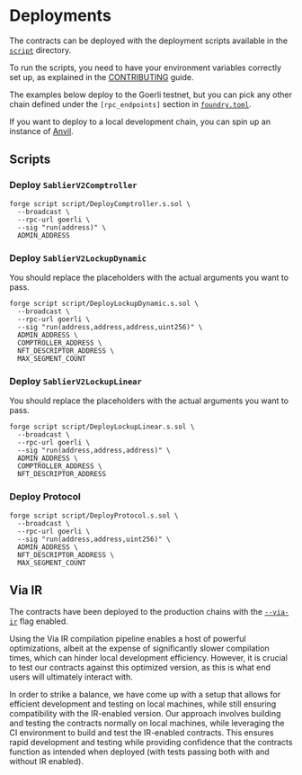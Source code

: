 # Deployments

The contracts can be deployed with the deployment scripts available in the [`script`](../script) directory.

To run the scripts, you need to have your environment variables correctly set up, as explained in the
[CONTRIBUTING](../CONTRIBUTING.md) guide.

The examples below deploy to the Goerli testnet, but you can pick any other chain defined under the `[rpc_endpoints]`
section in [`foundry.toml`](../foundry.toml).

If you want to deploy to a local development chain, you can spin up an instance of
[Anvil](https://book.getfoundry.sh/anvil).

## Scripts

### Deploy `SablierV2Comptroller`

```shell
forge script script/DeployComptroller.s.sol \
  --broadcast \
  --rpc-url goerli \
  --sig "run(address)" \
  ADMIN_ADDRESS
```

### Deploy `SablierV2LockupDynamic`

You should replace the placeholders with the actual arguments you want to pass.

```shell
forge script script/DeployLockupDynamic.s.sol \
  --broadcast \
  --rpc-url goerli \
  --sig "run(address,address,address,uint256)" \
  ADMIN_ADDRESS \
  COMPTROLLER_ADDRESS \
  NFT_DESCRIPTOR_ADDRESS \
  MAX_SEGMENT_COUNT
```

### Deploy `SablierV2LockupLinear`

You should replace the placeholders with the actual arguments you want to pass.

```shell
forge script script/DeployLockupLinear.s.sol \
  --broadcast \
  --rpc-url goerli \
  --sig "run(address,address,address)" \
  ADMIN_ADDRESS \
  COMPTROLLER_ADDRESS \
  NFT_DESCRIPTOR_ADDRESS
```

### Deploy Protocol

```shell
forge script script/DeployProtocol.s.sol \
  --broadcast \
  --rpc-url goerli \
  --sig "run(address,address,uint256)" \
  ADMIN_ADDRESS \
  NFT_DESCRIPTOR_ADDRESS \
  MAX_SEGMENT_COUNT
```

## Via IR

The contracts have been deployed to the production chains with the
[`--via-ir`](https://docs.soliditylang.org/en/v0.8.19/ir-breaking-changes.html) flag enabled.

Using the Via IR compilation pipeline enables a host of powerful optimizations, albeit at the expense of significantly
slower compilation times, which can hinder local development efficiency. However, it is crucial to test our contracts
against this optimized version, as this is what end users will ultimately interact with.

In order to strike a balance, we have come up with a setup that allows for efficient development and testing on local
machines, while still ensuring compatibility with the IR-enabled version. Our approach involves building and testing the
contracts normally on local machines, while leveraging the CI environment to build and test the IR-enabled contracts.
This ensures rapid development and testing while providing confidence that the contracts function as intended when
deployed (with tests passing both with and without IR enabled).
